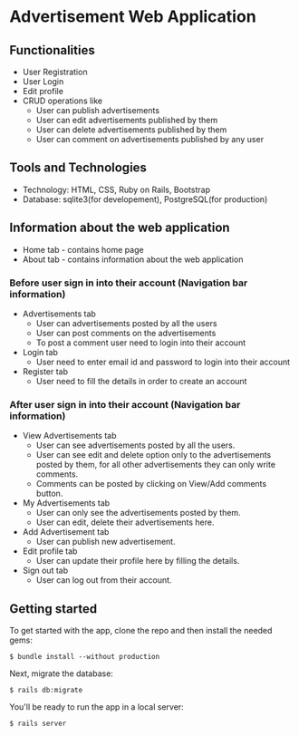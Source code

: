 # Advertisement Web Application

## Functionalities

* User Registration 
* User Login 
* Edit profile
* CRUD operations like 
  - User can publish advertisements
  - User can edit advertisements published by them
  - User can delete advertisements published by them
  - User can comment on advertisements published by any user

## Tools and Technologies

* Technology: HTML, CSS, Ruby on Rails, Bootstrap
* Database: sqlite3(for developement), PostgreSQL(for production)

## Information about the web application

* Home tab - contains home page
* About tab - contains information about the web application

### Before user sign in into their account (Navigation bar information)

* Advertisements tab
  * User can advertisements posted by all the users
  * User can post comments on the advertisements
  * To post a comment user need to login into their account
* Login tab
  * User need to enter email id and password to login into their account
* Register tab
  * User need to fill the details in order to create an account

### After user sign in into their account (Navigation bar information)

* View Advertisements tab
  * User can see advertisements posted by all the users.
  * User can see edit and delete option only to the advertisements posted by them, for all other advertisements they can only write comments.
  * Comments can be posted by clicking on View/Add comments button.
* My Advertisements tab 
  * User can only see the advertisements posted by them.
  * User can edit, delete their advertisements here.
* Add Advertisement tab
  * User can publish new advertisement.
* Edit profile tab
  * User can update their profile here by filling the details.
* Sign out tab
  * User can log out from their account.

## Getting started

To get started with the app, clone the repo and then install the needed gems:

```
$ bundle install --without production
```

Next, migrate the database:

```
$ rails db:migrate
```

You'll be ready to run the app in a local server:

```
$ rails server
```


